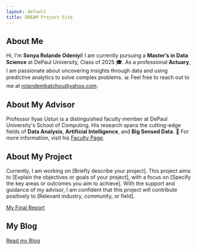 ```yaml
---
layout: default
title: DREAM Project Site
---
```


## About Me

Hi, I'm **Sonya Rolande Odeniyi**! I am currently pursuing a **Master’s in Data Science** at DePaul University, Class of 2025 🎓. As a professional **Actuary**, I am passionate about uncovering insights through data and using predictive analytics to solve complex problems. 📊 Feel free to reach out to me at [rolandembatchou@yahoo.com](mailto:rolandembatchou@yahoo.com).


## About My Advisor

Professor Ilyas Ustun is a distinguished faculty member at DePaul University's School of Computing. His research spans the cutting-edge fields of **Data Analysis**, **Artificial Intelligence**, and **Big Sensed Data**. 🚀 For more information, visit his [Faculty Page](https://www.cdm.depaul.edu/Faculty-and-Staff/Pages/faculty-info.aspx?fid=1462).

## About My Project

Currently, I am working on [Briefly describe your project]. This project aims to [Explain the objectives or goals of your project], with a focus on [Specify the key areas or outcomes you aim to achieve]. With the support and guidance of my advisor, I am confident that this project will contribute positively to [Relevant industry, community, or field].

[My Final Report](files/finalreport.pdf)

## My Blog

[Read my Blog](blog.html)

